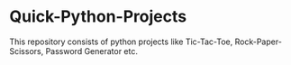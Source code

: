 # Quick-Python-Projects
This repository consists of python projects like Tic-Tac-Toe, Rock-Paper-Scissors, Password Generator etc. 
